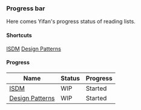 ### **Progress bar**

Here comes Yifan's progress status of reading lists.

#### Shortcuts

[ISDM](isdm/index.md)
[Design Patterns](dp/index.md)

#### Progress

Name | Status | Progress
---- | ------ | --------
[ISDM](isdm/index.md) | WIP | Started
[Design Patterns](dp/index.md) | WIP | Started
